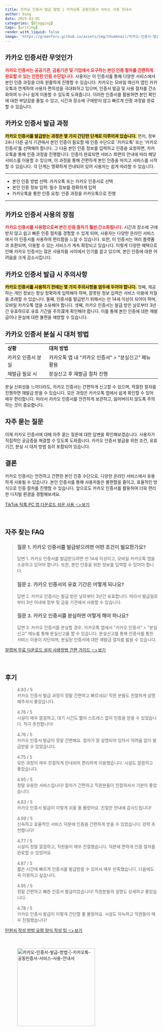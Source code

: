 ```yaml
---
title: 카카오 인증서 발급 방법 | 카카오톡 공동인증서 서비스 사용 안내서
author: bing
date: 2025-02-01
categories: [Blogging]
tags: [writing]
render_with_liquid: false
image: 'https://greenforu.github.io/assets/img/thumbnail/카카오-인증서-발급-방법-|-카카오톡-공동인증서-서비스-사용-안내서.webp'
---
```



<h2 id='카카오 인증서란 무엇인가'>카카오 인증서란 무엇인가</h2>

<p><b><span style="color: #ee2323;">카카오 인증서는 공공기관, 금융기관 및 기업에서 요구하는 본인 인증 절차를 간편하게 완료할 수 있는 안전한 인증 수단입니다.</span></b> 사용자는 이 인증서를 통해 다양한 서비스에서 본인 인증 과정을 더욱 원활하게 진행할 수 있습니다. 카카오는 모바일 메신저 앱인 카카오톡과 연계하여 사용자 편의성을 극대화하고 있으며, 인증서 발급 및 사용 절차를 간소화하여 누구나 쉽게 이용할 수 있도록 도와줍니다. 이러한 인증서를 활용하면 본인 확인에 대한 부담감을 줄일 수 있고, 시간과 장소에 구애받지 않고 빠르게 인증 과정을 완료할 수 있습니다.</p>

<h2 id='카카오 인증서 발급 과정'>카카오 인증서 발급 과정</h2>

<p><b><span style="background-color: #ffe066;">카카오 인증서를 발급받는 과정은 몇 가지 간단한 단계로 이루어져 있습니다.</span></b> 먼저, 정부24나 다른 공식 기관에서 본인 인증이 필요할 때 인증 수단으로 '카카오톡' 또는 '카카오 인증서'를 선택해야 합니다. 그 다음 본인 인증 정보를 입력하고 인증을 요청하면, 카카오톡을 통해 인증 과정을 진행합니다. 인증이 완료되면 서비스 화면의 안내에 따라 해당 서비스를 이용할 수 있으며, 이 과정을 통해 간편하게 본인 인증을 마치고 서비스를 시작할 수 있습니다. 각 단계는 명확하게 안내되어 있어 사용자는 쉽게 따라할 수 있습니다.</p>

<hr />

<ul>
    <li>본인 인증 방법 선택: 카카오톡 또는 카카오 인증서로 선택</li>
    <li>본인 인증 정보 입력: 필수 정보를 정확하게 입력</li>
    <li>카카오톡을 통한 인증 요청: 인증 과정을 카카오톡으로 진행</li>
</ul>

<hr />

<h2 id='카카오 인증서 사용의 장점'>카카오 인증서 사용의 장점</h2>

<p><b><span style="color: #ee2323;">카카오 인증서를 사용함으로써 본인 인증 절차가 훨씬 간소화됩니다.</span></b> 시간과 장소에 구애받지 않고 쉽고 빠른 인증 절차를 경험할 수 있게 되며, 사용자는 다양한 온라인 서비스에서 이 인증서를 사용하여 편리함을 느낄 수 있습니다. 또한, 이 인증서는 여러 플랫폼과 호환되며, 이용할 수 있는 서비스가 계속 확장되고 있습니다. 이렇게 다양한 혜택으로 인해 카카오 인증서는 많은 사용자들 사이에서 인기를 끌고 있으며, 본인 인증에 대한 어려움을 크게 감소시킵니다.</p>

<h2 id='카카오 인증서 발급 시 주의사항'>카카오 인증서 발급 시 주의사항</h2>

<p><b><span style="background-color: #ffe066;">카카오 인증서를 사용하기 전에는 몇 가지 주의사항을 염두에 두어야 합니다.</span></b> 첫째, 제공하는 개인 정보는 항상 정확하게 입력해야 하며, 잘못된 정보 입력은 서비스 이용에 차질을 초래할 수 있습니다. 둘째, 인증서를 발급받기 위해서는 만 14세 이상이 되어야 하며, 모바일 카카오톡 앱을 소유해야 합니다. 셋째, 카카오 인증서는 발급 받은 날로부터 3년간 유효하므로 유효 기간을 주의深게 확인해야 합니다. 이를 통해 본인 인증에 대한 재발급이나 분실에 대한 불편을 예방할 수 있습니다.</p>

<h2 id='카카오 인증서 분실 시 대처 방법'>카카오 인증서 분실 시 대처 방법</h2>

<table>
    <tr>
        <td><b>상황</b></td>
        <td><b>대처 방법</b></td>
    </tr>
    <tr>
        <td>카카오 인증서 분실</td>
        <td>카카오톡 앱 내 "카카오 인증서" > "분실신고" 메뉴 활용</td>
    </tr>
    <tr>
        <td>재발급 필요 시</td>
        <td>분실신고 후 재발급 절차 진행</td>
    </tr>
</table>

<p>분실 신뢰성을 느끼더라도, 카카오 인증서는 간편하게 신고할 수 있으며, 적절한 절차를 진행하면 재발급 받을 수 있습니다. 모든 과정은 카카오톡 앱에서 쉽게 확인할 수 있어 매우 편리합니다. 따라서 카카오 인증서를 안전하게 보관하고, 잃어버리지 않도록 주의하는 것이 중요합니다.</p>

<h2 id='자주 묻는 질문'>자주 묻는 질문</h2>

<p>이제 카카오 인증서에 대해 자주 묻는 질문에 대한 답변을 확인해보겠습니다. 사용자가 직접적인 궁금증을 해결할 수 있도록 도와줍니다. 카카오 인증서 발급을 위한 조건, 유효 기간, 분실 시 대처 방법 등이 포함되어 있습니다.</p>

<h2 id='결론'>결론</h2>

<p>카카오 인증서는 안전하고 간편한 본인 인증 수단으로, 다양한 온라인 서비스에서 유용하게 사용될 수 있습니다. 본인 인증서를 통해 사용자들은 불편함을 줄이고, 효율적인 방식으로 인증 절차를 진행할 수 있습니다. 앞으로도 카카오 인증서를 활용하여 더욱 편리한 디지털 환경을 경험해보세요.</p>


<p><a class="click-button" title="TikTok 틱톡 PC 앱 다운로드 쉬운 사용" href="https://greenforu.github.io/posts/TikTok-%ED%8B%B1%ED%86%A1-PC-%EC%95%B1-%EB%8B%A4%EC%9A%B4%EB%A1%9C%EB%93%9C-%EC%89%AC%EC%9A%B4-%EC%82%AC%EC%9A%A9/" rel="dofollow">TikTok 틱톡 PC 앱 다운로드 쉬운 사용 👈 보기</a></p><br>
<h2 id='자주_찾는_FAQ'>자주 찾는 FAQ</h2>
<div itemscope="" itemtype="https://schema.org/FAQPage">
<blockquote>
<div itemscope="" itemprop="mainEntity" itemtype="https://schema.org/Question">
<h3 itemprop="name">질문 1. 카카오 인증서를 발급받으려면 어떤 조건이 필요한가요?</h3>
<div itemscope="" itemprop="acceptedAnswer" itemtype="https://schema.org/Answer">
<span itemprop="text">
<p>답변 1. 카카오 인증서를 발급받으려면 만 14세 이상이고, 모바일 카카오톡 앱을 소유하고 있어야 합니다. 또한, 본인 인증을 위한 정보를 입력할 수 있어야 합니다.</p>
</span>
</div>
</div>
<div itemscope="" itemprop="mainEntity" itemtype="https://schema.org/Question">
<h3 itemprop="name">질문 2. 카카오 인증서의 유효 기간은 어떻게 되나요?</h3>
<div itemscope="" itemprop="acceptedAnswer" itemtype="https://schema.org/Answer">
<span itemprop="text">
<p>답변 2. 카카오 인증서는 발급 받은 날로부터 3년간 유효합니다. 따라서 발급일로부터 3년 이내에 정부 및 금융 기관에서 사용할 수 있습니다.</p>
</span>
</div>
</div>
<div itemscope="" itemprop="mainEntity" itemtype="https://schema.org/Question">
<h3 itemprop="name">질문 3. 카카오 인증서를 분실하면 어떻게 해야 하나요?</h3>
<div itemscope="" itemprop="acceptedAnswer" itemtype="https://schema.org/Answer">
<span itemprop="text">
<p>답변 3. 카카오 인증서를 분실할 경우, 카카오톡 앱에서 "카카오 인증서" > "분실신고" 메뉴를 통해 분실신고를 할 수 있습니다. 분실신고를 통해 인증서를 통한 서비스 이용이 차단되며, 분실된 인증서에 대한 재발급 절차를 밟을 수 있습니다.</p>
</span>
</div>
</div>
</blockquote>
</div>
<p><a class="click-button" title="알캡쳐 무료 다운로드 설치 사용방법 간편 가이드" href="https://greenforu.github.io/posts/%EC%95%8C%EC%BA%A1%EC%B3%90-%EB%AC%B4%EB%A3%8C-%EB%8B%A4%EC%9A%B4%EB%A1%9C%EB%93%9C-%EC%84%A4%EC%B9%98-%EC%82%AC%EC%9A%A9%EB%B0%A9%EB%B2%95-%EA%B0%84%ED%8E%B8-%EA%B0%80%EC%9D%B4%EB%93%9C/" rel="dofollow">알캡쳐 무료 다운로드 설치 사용방법 간편 가이드 👈 보기</a></p><br>
<h2 id='후기'>후기</h2>
<div itemscope itemtype="https://schema.org/Product">
  <blockquote>
  <div itemprop="review" itemscope itemtype="https://schema.org/Review">
      <div itemprop="reviewRating" itemscope itemtype="https://schema.org/Rating"> <span itemprop="ratingValue">4.93</span> / <span itemprop="bestRating">5</span> </div>
      <span itemprop="reviewBody">카카오 인증서 발급 과정이 정말 간편하고 빠르네요! 직원 분들도 친절하게 설명해주셔서 좋았습니다.</span>
  </div>
  <br>
  <div itemprop="review" itemscope itemtype="https://schema.org/Review">
      <div itemprop="reviewRating" itemscope itemtype="https://schema.org/Rating"> <span itemprop="ratingValue">4.76</span> / <span itemprop="bestRating">5</span> </div>
      <span itemprop="reviewBody">시설이 매우 깔끔하고, 대기 시간도 짧아 스트레스 없이 인증을 받을 수 있었습니다. 적극 추천합니다!</span>
  </div>
  <br>
  <div itemprop="review" itemscope itemtype="https://schema.org/Review">
      <div itemprop="reviewRating" itemscope itemtype="https://schema.org/Rating"> <span itemprop="ratingValue">4.76</span> / <span itemprop="bestRating">5</span> </div>
      <span itemprop="reviewBody">카카오 인증서 발급이 정말 간편해요. 절차가 잘 설명되어 있어서 어려움 없이 발급받을 수 있었습니다.</span>
  </div>
  <br>
  <div itemprop="review" itemscope itemtype="https://schema.org/Review">
      <div itemprop="reviewRating" itemscope itemtype="https://schema.org/Rating"> <span itemprop="ratingValue">4.75</span> / <span itemprop="bestRating">5</span> </div>
      <span itemprop="reviewBody">모든 과정이 매우 친절하게 안내되어 편리하게 이용했습니다. 시설도 깔끔하고 좋았습니다.</span>
  </div>
  <br>
  <div itemprop="review" itemscope itemtype="https://schema.org/Review">
      <div itemprop="reviewRating" itemscope itemtype="https://schema.org/Rating"> <span itemprop="ratingValue">4.95</span> / <span itemprop="bestRating">5</span> </div>
      <span itemprop="reviewBody">정말 유용한 서비스입니다! 절차가 간편하고 직원분들이 친절하셔서 기분이 좋았습니다.</span>
  </div>
  <br>
  <div itemprop="review" itemscope itemtype="https://schema.org/Review">
      <div itemprop="reviewRating" itemscope itemtype="https://schema.org/Rating"> <span itemprop="ratingValue">4.83</span> / <span itemprop="bestRating">5</span> </div>
      <span itemprop="reviewBody">카카오 인증서 발급이 이렇게 쉬울 줄 몰랐어요. 친절한 안내에 감사드립니다!</span>
  </div>
  <br>
  <div itemprop="review" itemscope itemtype="https://schema.org/Review">
      <div itemprop="reviewRating" itemscope itemtype="https://schema.org/Rating"> <span itemprop="ratingValue">4.99</span> / <span itemprop="bestRating">5</span> </div>
      <span itemprop="reviewBody">신속하고 효율적인 서비스 덕분에 인증을 간편하게 받을 수 있었습니다. 강력 추천합니다!</span>
  </div>
  <br>
  <div itemprop="review" itemscope itemtype="https://schema.org/Review">
      <div itemprop="reviewRating" itemscope itemtype="https://schema.org/Rating"> <span itemprop="ratingValue">4.77</span> / <span itemprop="bestRating">5</span> </div>
      <span itemprop="reviewBody">시설이 정말 깔끔하고, 직원들이 매우 친절했습니다. 덕분에 편하게 인증 절차를 완료할 수 있었어요.</span>
  </div>
  <br>
  <div itemprop="review" itemscope itemtype="https://schema.org/Review">
      <div itemprop="reviewRating" itemscope itemtype="https://schema.org/Rating"> <span itemprop="ratingValue">4.87</span> / <span itemprop="bestRating">5</span> </div>
      <span itemprop="reviewBody">짧은 시간에 빠르게 인증서를 발급받을 수 있어서 매우 만족했습니다. 다음에도 꼭 이용하고 싶습니다.</span>
  </div>
  <br>
  <div itemprop="review" itemscope itemtype="https://schema.org/Review">
      <div itemprop="reviewRating" itemscope itemtype="https://schema.org/Rating"> <span itemprop="ratingValue">4.95</span> / <span itemprop="bestRating">5</span> </div>
      <span itemprop="reviewBody">정말 간편하고 빠른 인증서 발급이었습니다! 직원분들의 설명도 상세하고 좋았습니다.</span>
  </div>
  <br>
  <div itemprop="review" itemscope itemtype="https://schema.org/Review">
      <div itemprop="reviewRating" itemscope itemtype="https://schema.org/Rating"> <span itemprop="ratingValue">4.78</span> / <span itemprop="bestRating">5</span> </div>
      <span itemprop="reviewBody">카카오 인증서 발급이 이렇게 간단할 줄 몰랐어요. 시설도 아늑하고 직원들이 매우 친절했습니다!</span>
  </div>
  </blockquote>
</div>
<p><a class="click-button" title="탄원서 작성 방법 요령 양식 작성 팁" href="https://greenforu.github.io/posts/%ED%83%84%EC%9B%90%EC%84%9C-%EC%9E%91%EC%84%B1-%EB%B0%A9%EB%B2%95-%EC%9A%94%EB%A0%B9-%EC%96%91%EC%8B%9D-%EC%9E%91%EC%84%B1-%ED%8C%81/" rel="dofollow">탄원서 작성 방법 요령 양식 작성 팁 👈 보기</a></p><br>
<figure class="image"><img src="https://greenforu.github.io/assets/img/thumbnail/카카오-인증서-발급-방법-|-카카오톡-공동인증서-서비스-사용-안내서.webp" alt="카카오-인증서-발급-방법-|-카카오톡-공동인증서-서비스-사용-안내서" width="256" height="256"></figure>